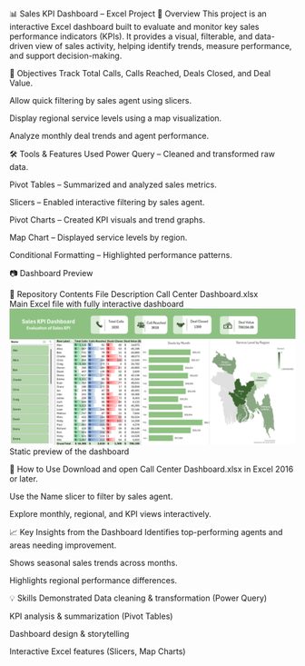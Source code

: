📊 Sales KPI Dashboard – Excel Project
📌 Overview
This project is an interactive Excel dashboard built to evaluate and monitor key sales performance indicators (KPIs).
It provides a visual, filterable, and data-driven view of sales activity, helping identify trends, measure performance, and support decision-making.

🎯 Objectives
Track Total Calls, Calls Reached, Deals Closed, and Deal Value.

Allow quick filtering by sales agent using slicers.

Display regional service levels using a map visualization.

Analyze monthly deal trends and agent performance.

🛠 Tools & Features Used
Power Query – Cleaned and transformed raw data.

Pivot Tables – Summarized and analyzed sales metrics.

Slicers – Enabled interactive filtering by sales agent.

Pivot Charts – Created KPI visuals and trend graphs.

Map Chart – Displayed service levels by region.

Conditional Formatting – Highlighted performance patterns.

📷 Dashboard Preview

📂 Repository Contents
File	Description
Call Center Dashboard.xlsx	
Main Excel file with fully interactive dashboard
![Sales KPI Dashboard](dashboard.png)
Static preview of the dashboard

🚀 How to Use
Download and open Call Center Dashboard.xlsx in Excel 2016 or later.

Use the Name slicer to filter by sales agent.

Explore monthly, regional, and KPI views interactively.

📈 Key Insights from the Dashboard
Identifies top-performing agents and areas needing improvement.

Shows seasonal sales trends across months.

Highlights regional performance differences.

💡 Skills Demonstrated
Data cleaning & transformation (Power Query)

KPI analysis & summarization (Pivot Tables)

Dashboard design & storytelling


Interactive Excel features (Slicers, Map Charts)


